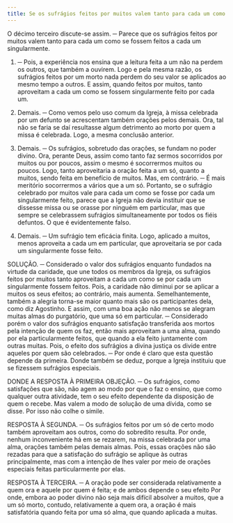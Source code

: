 ```yaml
---
title: Se os sufrágios feitos por muitos valem tanto para cada um como se fossem feitos a cada um singularmente
---
```


O décimo terceiro discute-se assim. ─ Parece que os sufrágios feitos por muitos valem tanto para cada um como se fossem feitos a cada um singularmente.  

1. ─ Pois, a experiência nos ensina que a leitura feita a um não na perdem os outros, que também a ouvirem. Logo e pela mesma razão, os sufrágios feitos por um morto nada perdem do seu valor se aplicados ao mesmo tempo a outros. E assim, quando feitos por muitos, tanto aproveitam a cada um como se fossem singularmente feito por cada um.  

2. Demais. ─ Como vemos pelo uso comum da Igreja, à missa celebrada por um defunto se acrescentam também orações pelos demais. Ora, tal não se faria se daí resultasse algum detrimento ao morto por quem a missa é celebrada. Logo, a mesma conclusão anterior.  

3. Demais. ─ Os sufrágios, sobretudo das orações, se fundam no poder divino. Ora, perante Deus, assim como tanto faz sermos socorridos por muitos ou por poucos, assim o mesmo é socorrermos muitos ou poucos. Logo, tanto aproveitaria a oração feita a um só, quanto a muitos, sendo feita em benefício de muitos. Mas, em contrário. ─ É mais meritório socorrermos a vários que a um só. Portanto, se o sufrágio celebrado por muitos vale para cada um como se fosse por cada um singularmente feito, parece que a Igreja não devia instituir que se dissesse missa ou se orasse por ninguém em particular, mas que sempre se celebrassem sufrágios simultaneamente por todos os fiéis defuntos. O que é evidentemente falso.  

2. Demais. ─ Um sufrágio tem eficácia finita. Logo, aplicado a muitos, menos aproveita a cada um em particular, que aproveitaria se por cada um singularmente fosse feito.  

SOLUÇÃO. ─ Considerado o valor dos sufrágios enquanto fundados na virtude da caridade, que une todos os membros da Igreja, os sufrágios feitos por muitos tanto aproveitam a cada um como se por cada um singularmente fossem feitos. Pois, a caridade não diminui por se aplicar a muitos os seus efeitos; ao contrário, mais aumenta. Semelhantemente, também a alegria torna-se maior quanto mais são os participantes dela, como diz Agostinho. E assim, com uma boa ação não menos se alegram muitas almas do purgatório, que uma só em particular. ─ Considerado porém o valor dos sufrágios enquanto satisfação transferida aos mortos pela intenção de quem os faz, então mais aproveitam a uma alma, quando por ela particularmente feitos, que quando a ela feito juntamente com outras muitas. Pois, o efeito dos sufrágios a divina justiça os divide entre aqueles por quem são celebrados. ─ Por onde é claro que esta questão depende da primeira. Donde também se deduz, porque a Igreja instituiu que se fizessem sufrágios especiais.  

DONDE A RESPOSTA À PRIMEIRA OBJEÇÃO. ─ Os sufrágios, como satisfações que são, não agem ao modo por que o faz o ensino, que como qualquer outra atividade, tem o seu efeito dependente da disposição de quem o recebe. Mas valem a modo de solução de uma dívida, como se disse. Por isso não colhe o símile.  

RESPOSTA À SEGUNDA. ─ Os sufrágios feitos por um só de certo modo também aproveitam aos outros, como do sobredito resulta. Por onde, nenhum inconveniente há em se rezarem, na missa celebrada por uma alma, orações também pelas demais almas. Pois, essas orações não são rezadas para que a satisfação do sufrágio se aplique às outras principalmente, mas com a intenção de lhes valer por meio de orações especiais feitas particularmente por elas.  

RESPOSTA À TERCEIRA. ─ A oração pode ser considerada relativamente a quem ora e aquele por quem é feita; e de ambos depende o seu efeito Por onde, embora ao poder divino não seja mais difícil absolver a muitos, que a um só morto, contudo, relativamente a quem ora, a oração é mais satisfatória quando feita por uma só alma, que quando aplicada a muitas.
